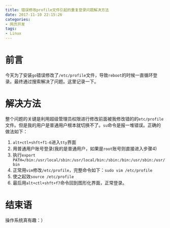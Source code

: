 ```yaml
---
title: 错误修改profile文件引起的重复登录问题解决方法
date: 2017-11-10 22:15:26
categories:
- 网页开发
tags:
- Linux
---
```

# 前言
今天为了安装`go`错误修改了`/etc/profile`文件，导致`reboot`的时候一直循环登录。最终通过搜索解决了问题。这里记录一下。

<!-- more -->
# 解决方法
整个问题的关键是利用超级管理员权限进行修改前面被我修改错的的`etc/profile`文件。但是我的用户是普通用户根本就切换不了。`su`命令是报一堆错误。正确的做法如下：
1. `alt+ctl+shft+f1-6`进入`tty`界面
2. 用普通用户账号登录(我的是普通用户，如果是`root`账号则直接进入步骤4)
3. 执行`export PATH=/bin:/usr/local/sbin:/usr/local/bin:/sbin:/bin:/usr/sbin:/usr/bin`
4. 正常用`vim`修改`/etc/profile`，完整命令如下：`sudo vim /etc/profile`
5. 使之起效`source /etc/profile`
6. 最后用`alt+ctl+shft+f7`命令回到图形化界面，正常登录。

# 结束语
操作系统真有趣：）
